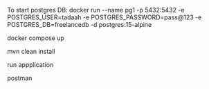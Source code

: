 To start postgres DB:
docker run --name pg1 -p 5432:5432 -e POSTGRES_USER=tadaah -e POSTGRES_PASSWORD=pass@123 -e POSTGRES_DB=freelancedb -d postgres:15-alpine

docker compose up

mvn clean install

run appplication

postman